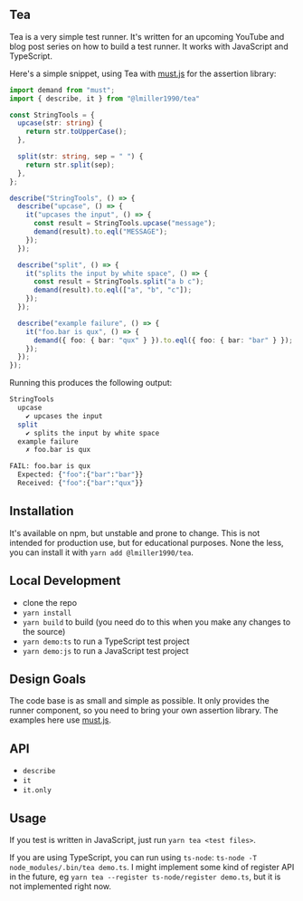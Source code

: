 ## Tea 

Tea is a very simple test runner. It's written for an upcoming YouTube and blog post series on how to build a test runner. It works with JavaScript and TypeScript.

Here's a simple snippet, using Tea with [must.js](https://github.com/moll/js-must) for the assertion library:

```ts
import demand from "must";
import { describe, it } from "@lmiller1990/tea"

const StringTools = {
  upcase(str: string) {
    return str.toUpperCase();
  },

  split(str: string, sep = " ") {
    return str.split(sep);
  },
};

describe("StringTools", () => {
  describe("upcase", () => {
    it("upcases the input", () => {
      const result = StringTools.upcase("message");
      demand(result).to.eql("MESSAGE");
    });
  });

  describe("split", () => {
    it("splits the input by white space", () => {
      const result = StringTools.split("a b c");
      demand(result).to.eql(["a", "b", "c"]);
    });
  });

  describe("example failure", () => {
    it("foo.bar is qux", () => {
      demand({ foo: { bar: "qux" } }).to.eql({ foo: { bar: "bar" } });
    });
  });
});
```

Running this produces the following output:

```sh
StringTools
  upcase
    ✔ upcases the input
  split
    ✔ splits the input by white space
  example failure
    ✗ foo.bar is qux

FAIL: foo.bar is qux
  Expected: {"foo":{"bar":"bar"}}
  Received: {"foo":{"bar":"qux"}}
```

## Installation

It's available on npm, but unstable and prone to change. This is not intended for production use, but for educational purposes. None the less, you can install it with `yarn add @lmiller1990/tea`.

## Local Development

- clone the repo
- `yarn install`
- `yarn build` to build (you need do to this when you make any changes to the source)
- `yarn demo:ts` to run a TypeScript test project
- `yarn demo:js` to run a JavaScript test project

## Design Goals

The code base is as small and simple as possible. It only provides the runner component, so you need to bring your own assertion library. The examples here use [must.js](https://github.com/moll/js-must).

## API

- `describe`
- `it`
- `it.only`

## Usage

If you test is written in JavaScript, just run `yarn tea <test files>`.

If you are using TypeScript, you can run using `ts-node`: `ts-node -T node_modules/.bin/tea demo.ts`. I might implement some kind of register API in the future, eg `yarn tea --register ts-node/register demo.ts`, but it is not implemented right now.

